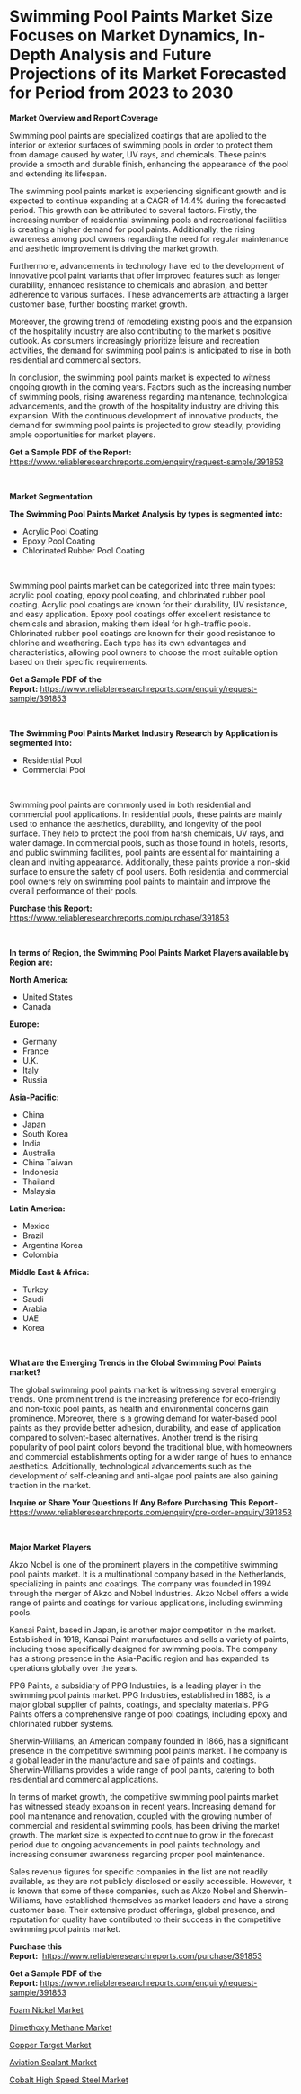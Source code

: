 <p><h1>Swimming Pool Paints Market Size Focuses on Market Dynamics, In-Depth Analysis and Future Projections of its Market Forecasted for Period from 2023 to 2030</h1></p><p><strong>Market Overview and Report Coverage</strong></p>
<p><p>Swimming pool paints are specialized coatings that are applied to the interior or exterior surfaces of swimming pools in order to protect them from damage caused by water, UV rays, and chemicals. These paints provide a smooth and durable finish, enhancing the appearance of the pool and extending its lifespan.</p><p>The swimming pool paints market is experiencing significant growth and is expected to continue expanding at a CAGR of 14.4% during the forecasted period. This growth can be attributed to several factors. Firstly, the increasing number of residential swimming pools and recreational facilities is creating a higher demand for pool paints. Additionally, the rising awareness among pool owners regarding the need for regular maintenance and aesthetic improvement is driving the market growth.</p><p>Furthermore, advancements in technology have led to the development of innovative pool paint variants that offer improved features such as longer durability, enhanced resistance to chemicals and abrasion, and better adherence to various surfaces. These advancements are attracting a larger customer base, further boosting market growth.</p><p>Moreover, the growing trend of remodeling existing pools and the expansion of the hospitality industry are also contributing to the market's positive outlook. As consumers increasingly prioritize leisure and recreation activities, the demand for swimming pool paints is anticipated to rise in both residential and commercial sectors.</p><p>In conclusion, the swimming pool paints market is expected to witness ongoing growth in the coming years. Factors such as the increasing number of swimming pools, rising awareness regarding maintenance, technological advancements, and the growth of the hospitality industry are driving this expansion. With the continuous development of innovative products, the demand for swimming pool paints is projected to grow steadily, providing ample opportunities for market players.</p></p>
<p><strong>Get a Sample PDF of the Report:</strong> <a href="https://www.reliableresearchreports.com/enquiry/request-sample/391853">https://www.reliableresearchreports.com/enquiry/request-sample/391853</a></p>
<p>&nbsp;</p>
<p><strong>Market Segmentation</strong></p>
<p><strong>The Swimming Pool Paints Market Analysis by types is segmented into:</strong></p>
<p><ul><li>Acrylic Pool Coating</li><li>Epoxy Pool Coating</li><li>Chlorinated Rubber Pool Coating</li></ul></p>
<p>&nbsp;</p>
<p><p>Swimming pool paints market can be categorized into three main types: acrylic pool coating, epoxy pool coating, and chlorinated rubber pool coating. Acrylic pool coatings are known for their durability, UV resistance, and easy application. Epoxy pool coatings offer excellent resistance to chemicals and abrasion, making them ideal for high-traffic pools. Chlorinated rubber pool coatings are known for their good resistance to chlorine and weathering. Each type has its own advantages and characteristics, allowing pool owners to choose the most suitable option based on their specific requirements.</p></p>
<p><strong>Get a Sample PDF of the Report:</strong>&nbsp;<a href="https://www.reliableresearchreports.com/enquiry/request-sample/391853">https://www.reliableresearchreports.com/enquiry/request-sample/391853</a></p>
<p>&nbsp;</p>
<p><strong>The Swimming Pool Paints Market Industry Research by Application is segmented into:</strong></p>
<p><ul><li>Residential Pool</li><li>Commercial Pool</li></ul></p>
<p>&nbsp;</p>
<p><p>Swimming pool paints are commonly used in both residential and commercial pool applications. In residential pools, these paints are mainly used to enhance the aesthetics, durability, and longevity of the pool surface. They help to protect the pool from harsh chemicals, UV rays, and water damage. In commercial pools, such as those found in hotels, resorts, and public swimming facilities, pool paints are essential for maintaining a clean and inviting appearance. Additionally, these paints provide a non-skid surface to ensure the safety of pool users. Both residential and commercial pool owners rely on swimming pool paints to maintain and improve the overall performance of their pools.</p></p>
<p><strong>Purchase this Report:</strong>&nbsp; <a href="https://www.reliableresearchreports.com/purchase/391853">https://www.reliableresearchreports.com/purchase/391853</a></p>
<p>&nbsp;</p>
<p><strong>In terms of Region, the Swimming Pool Paints Market Players available by Region are:</strong></p>
<p>
    <p> <strong> North America: </strong>
        <ul>
            <li>United States</li>
            <li>Canada</li>
        </ul>
        </p> 
    <p> <strong> Europe: </strong>
        <ul>
            <li>Germany</li>
            <li>France</li>
            <li>U.K.</li>
            <li>Italy</li>
            <li>Russia</li>
        </ul>
        </p> 
    <p> <strong> Asia-Pacific: </strong>
        <ul>
            <li>China</li>
            <li>Japan</li>
            <li>South Korea</li>
            <li>India</li>
            <li>Australia</li>
            <li>China Taiwan</li>
            <li>Indonesia</li>
            <li>Thailand</li>
            <li>Malaysia</li>
        </ul>
        </p> 
    <p> <strong> Latin America: </strong>
        <ul>
            <li>Mexico</li>
            <li>Brazil</li>
            <li>Argentina Korea</li>
            <li>Colombia</li>
        </ul>
        </p> 
    <p> <strong> Middle East & Africa: </strong>
        <ul>
            <li>Turkey</li>
            <li>Saudi</li>
            <li>Arabia</li>
            <li>UAE</li>
            <li>Korea</li>
        </ul>
    </p>
    </p>
<p>&nbsp;</p>
<p><strong>What are the Emerging Trends in the Global Swimming Pool Paints market?</strong></p>
<p><p>The global swimming pool paints market is witnessing several emerging trends. One prominent trend is the increasing preference for eco-friendly and non-toxic pool paints, as health and environmental concerns gain prominence. Moreover, there is a growing demand for water-based pool paints as they provide better adhesion, durability, and ease of application compared to solvent-based alternatives. Another trend is the rising popularity of pool paint colors beyond the traditional blue, with homeowners and commercial establishments opting for a wider range of hues to enhance aesthetics. Additionally, technological advancements such as the development of self-cleaning and anti-algae pool paints are also gaining traction in the market.</p></p>
<p><strong>Inquire or Share Your Questions If Any Before Purchasing This Report</strong>- <a href="https://www.reliableresearchreports.com/enquiry/pre-order-enquiry/391853">https://www.reliableresearchreports.com/enquiry/pre-order-enquiry/391853</a></p>
<p>&nbsp;</p>
<p><strong>Major Market Players</strong></p>
<p><p>Akzo Nobel is one of the prominent players in the competitive swimming pool paints market. It is a multinational company based in the Netherlands, specializing in paints and coatings. The company was founded in 1994 through the merger of Akzo and Nobel Industries. Akzo Nobel offers a wide range of paints and coatings for various applications, including swimming pools.</p><p>Kansai Paint, based in Japan, is another major competitor in the market. Established in 1918, Kansai Paint manufactures and sells a variety of paints, including those specifically designed for swimming pools. The company has a strong presence in the Asia-Pacific region and has expanded its operations globally over the years.</p><p>PPG Paints, a subsidiary of PPG Industries, is a leading player in the swimming pool paints market. PPG Industries, established in 1883, is a major global supplier of paints, coatings, and specialty materials. PPG Paints offers a comprehensive range of pool coatings, including epoxy and chlorinated rubber systems.</p><p>Sherwin-Williams, an American company founded in 1866, has a significant presence in the competitive swimming pool paints market. The company is a global leader in the manufacture and sale of paints and coatings. Sherwin-Williams provides a wide range of pool paints, catering to both residential and commercial applications.</p><p>In terms of market growth, the competitive swimming pool paints market has witnessed steady expansion in recent years. Increasing demand for pool maintenance and renovation, coupled with the growing number of commercial and residential swimming pools, has been driving the market growth. The market size is expected to continue to grow in the forecast period due to ongoing advancements in pool paints technology and increasing consumer awareness regarding proper pool maintenance.</p><p>Sales revenue figures for specific companies in the list are not readily available, as they are not publicly disclosed or easily accessible. However, it is known that some of these companies, such as Akzo Nobel and Sherwin-Williams, have established themselves as market leaders and have a strong customer base. Their extensive product offerings, global presence, and reputation for quality have contributed to their success in the competitive swimming pool paints market.</p></p>
<p><strong>Purchase this Report:</strong>&nbsp;&nbsp;<a href="https://www.reliableresearchreports.com/purchase/391853">https://www.reliableresearchreports.com/purchase/391853</a></p>
<p></p>
<p><strong>Get a Sample PDF of the Report:</strong>&nbsp;<a href="https://www.reliableresearchreports.com/enquiry/request-sample/391853">https://www.reliableresearchreports.com/enquiry/request-sample/391853</a></p>
<p><p><a href="https://medium.com/@alanwatkins6h/foam-nickel-market-insights-into-market-cagr-market-trends-and-growth-strategies-5a3b4cd7341d">Foam Nickel Market</a></p><p><a href="https://medium.com/@seanhunt765/dimethoxy-methane-market-the-key-to-successful-business-strategy-forecast-till-2030-d34e8d8d0ba7">Dimethoxy Methane Market</a></p><p><a href="https://medium.com/@raymondgray765/decoding-copper-target-market-metrics-market-share-trends-and-growth-patterns-25fe22246d3b">Copper Target Market</a></p><p><a href="https://medium.com/@waltercruz6g/aviation-sealant-nbsp-market-focuses-on-market-share-size-and-projected-forecast-till-2030-f1a95357ea46">Aviation Sealant Market</a></p><p><a href="https://medium.com/@jamesday5g/cobalt-high-speed-steel-market-analysis-its-cagr-market-segmentation-and-global-industry-overview-5754aaa70a72">Cobalt High Speed Steel Market</a></p></p>